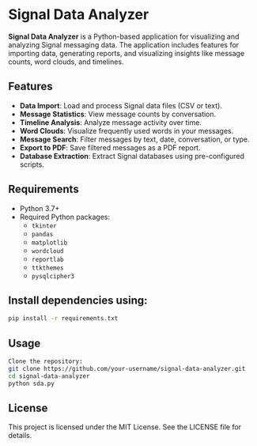 # Signal Data Analyzer

**Signal Data Analyzer** is a Python-based application for visualizing and analyzing Signal messaging data. The application includes features for importing data, generating reports, and visualizing insights like message counts, word clouds, and timelines.

## Features

- **Data Import**: Load and process Signal data files (CSV or text).
- **Message Statistics**: View message counts by conversation.
- **Timeline Analysis**: Analyze message activity over time.
- **Word Clouds**: Visualize frequently used words in your messages.
- **Message Search**: Filter messages by text, date, conversation, or type.
- **Export to PDF**: Save filtered messages as a PDF report.
- **Database Extraction**: Extract Signal databases using pre-configured scripts.

## Requirements

- Python 3.7+
- Required Python packages:
  - `tkinter`
  - `pandas`
  - `matplotlib`
  - `wordcloud`
  - `reportlab`
  - `ttkthemes`
  - `pysqlcipher3`

## Install dependencies using:

```bash
pip install -r requirements.txt
```
## Usage 

```bash
Clone the repository:
git clone https://github.com/your-username/signal-data-analyzer.git
cd signal-data-analyzer
python sda.py
```
## License
This project is licensed under the MIT License. See the LICENSE file for details.
